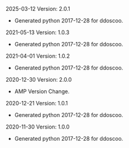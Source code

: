 2025-03-12 Version: 2.0.1
- Generated python 2017-12-28 for ddoscoo.

2021-05-13 Version: 1.0.3
- Generated python 2017-12-28 for ddoscoo.

2021-04-01 Version: 1.0.2
- Generated python 2017-12-28 for ddoscoo.

2020-12-30 Version: 2.0.0
- AMP Version Change.

2020-12-21 Version: 1.0.1
- Generated python 2017-12-28 for ddoscoo.

2020-11-30 Version: 1.0.0
- Generated python 2017-12-28 for ddoscoo.

